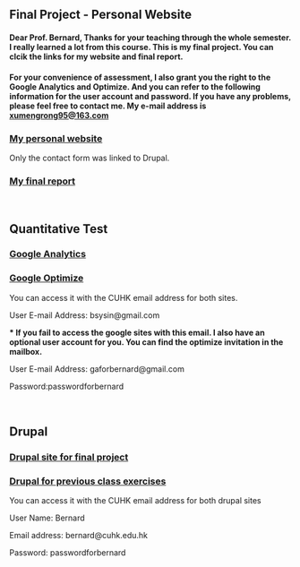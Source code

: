 <h2>Final Project - Personal Website</h2>
<h4>Dear Prof. Bernard,
Thanks for your teaching through the whole semester. I really learned a lot from this course.
This is my final project. You can clcik the links for my website and final report.</h4>
<h4>For your convenience of assessment, I also grant you the right to the Google Analytics and Optimize. And you can refer to the following information for the user account and password. 
If you have any problems, please feel free to contact me. 
My e-mail address is <a href="mailto:xumengrong95@163.com">xumengrong95@163.com</a>
 </h4>

<a href="http://dev-megan-personalsite.pantheonsite.io/final/index-dark.html"><h3>My personal website</h3></a>
<p>Only the contact form was linked to Drupal.</p>
<h3><a href="http://dev-megan-personalsite.pantheonsite.io/Xu-Mengrong_final_report.pdf">My final report</a></h3>
<br>
<h2>Quantitative Test</h2>
<h3><a href="https://analytics.google.com/analytics/web/#embed/report-home/a110548167w164928362p165622190/">Google Analytics</a></h3>
<h3><a href="https://optimize.google.com/optimize/home/#/accounts">Google Optimize</a></h3>
<p>You can access it with the CUHK email address for both sites.</p>
<p>User E-mail Address: bsysin@gmail.com</p>
<p><strong>* If you fail to access the google sites with this email. I also have an optional user account for you. You can find the optimize invitation in the mailbox.</strong></p>
<p>User E-mail Address: gaforbernard@gmail.com</p>
<p>Password:passwordforbernard</p>
<br>
<h2> Drupal </h2>
<h3><a href="http://dev-megan-personalsite.pantheonsite.io/">Drupal site for final project</a></h3>
<h3><a href="http://dev-comm5961-demo.pantheonsite.io/">Drupal for previous class exercises</a></h3>
<p>You can access it with the CUHK email address for both drupal sites</p>
<p>User Name: Bernard</p>
<p>Email address: bernard@cuhk.edu.hk</p>
<p>Password: passwordforbernard</p>


